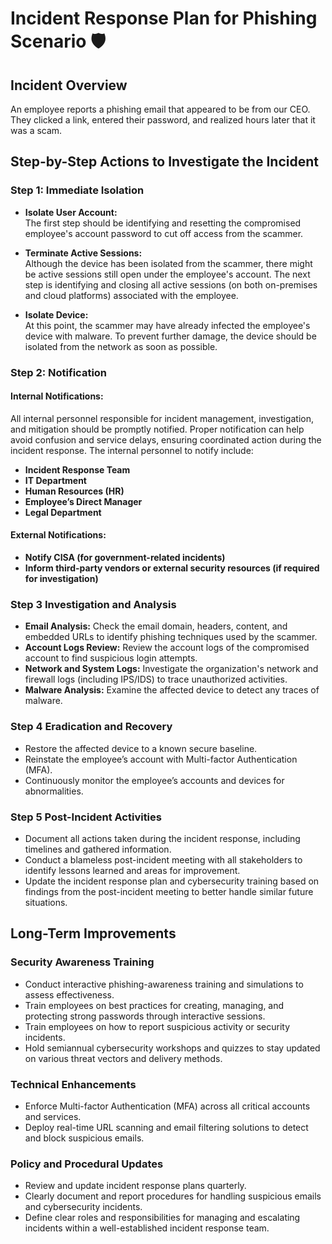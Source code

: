 # Incident Response Plan for Phishing Scenario 🛡️

## Incident Overview
An employee reports a phishing email that appeared to be from our CEO. They clicked a link, entered their password, and realized hours later that it was a scam.

## Step-by-Step Actions to Investigate the Incident

### Step 1: Immediate Isolation

- **Isolate User Account:**  
The first step should be identifying and resetting the compromised employee's account password to cut off access from the scammer.

- **Terminate Active Sessions:**  
Although the device has been isolated from the scammer, there might be active sessions still open under the employee's account. The next step is identifying and closing all active sessions (on both on-premises and cloud platforms) associated with the employee.

- **Isolate Device:**  
At this point, the scammer may have already infected the employee's device with malware. To prevent further damage, the device should be isolated from the network as soon as possible.

### Step 2: Notification

#### Internal Notifications:

All internal personnel responsible for incident management, investigation, and mitigation should be promptly notified. Proper notification can help avoid confusion and service delays, ensuring coordinated action during the incident response. The internal personnel to notify include:

- **Incident Response Team**
- **IT Department**
- **Human Resources (HR)**
- **Employee’s Direct Manager**
- **Legal Department**

#### External Notifications:
- **Notify CISA (for government-related incidents)**
- **Inform third-party vendors or external security resources (if required for investigation)**

### Step 3 Investigation and Analysis

- **Email Analysis:** Check the email domain, headers, content, and embedded URLs to identify phishing techniques used by the scammer.
- **Account Logs Review:** Review the account logs of the compromised account to find suspicious login attempts.
- **Network and System Logs:** Investigate the organization's network and firewall logs (including IPS/IDS) to trace unauthorized activities.
- **Malware Analysis:** Examine the affected device to detect any traces of malware.

### Step 4 Eradication and Recovery

- Restore the affected device to a known secure baseline.
- Reinstate the employee’s account with Multi-factor Authentication (MFA).
- Continuously monitor the employee’s accounts and devices for abnormalities.

### Step 5 Post-Incident Activities

- Document all actions taken during the incident response, including timelines and gathered information.
- Conduct a blameless post-incident meeting with all stakeholders to identify lessons learned and areas for improvement.
- Update the incident response plan and cybersecurity training based on findings from the post-incident meeting to better handle similar future situations.

## Long-Term Improvements

### Security Awareness Training

- Conduct interactive phishing-awareness training and simulations to assess effectiveness.
- Train employees on best practices for creating, managing, and protecting strong passwords through interactive sessions.
- Train employees on how to report suspicious activity or security incidents.
- Hold semiannual cybersecurity workshops and quizzes to stay updated on various threat vectors and delivery methods.

### Technical Enhancements
- Enforce Multi-factor Authentication (MFA) across all critical accounts and services.
- Deploy real-time URL scanning and email filtering solutions to detect and block suspicious emails.

### Policy and Procedural Updates
- Review and update incident response plans quarterly.
- Clearly document and report procedures for handling suspicious emails and cybersecurity incidents.
- Define clear roles and responsibilities for managing and escalating incidents within a well-established incident response team.
